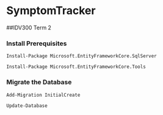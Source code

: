 # SymptomTracker
##IDV300 Term 2

### Install Prerequisites
`Install-Package Microsoft.EntityFrameworkCore.SqlServer`

`Install-Package Microsoft.EntityFrameworkCore.Tools`

### Migrate the Database
`Add-Migration InitialCreate`

`Update-Database`
